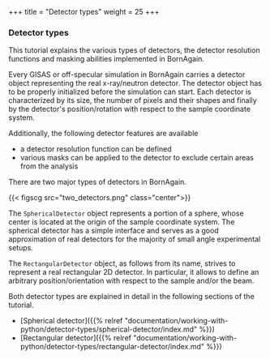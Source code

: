+++
title = "Detector types"
weight = 25
+++

### Detector types

This tutorial explains the various types of detectors, the detector resolution functions and masking abilities implemented in BornAgain.

Every GISAS or off-specular simulation in BornAgain carries a detector object representing the real x-ray/neutron detector. The detector object has to be properly initialized before the simulation can start. Each detector is characterized by its size, the number of pixels and their shapes and finally by the detector's position/rotation with respect to the sample coordinate system.

Additionally, the following detector features are available

* a detector resolution function can be defined
* various masks can be applied to the detector to exclude certain areas from the analysis

There are two major types of detectors in BornAgain.

{{< figscg src="two_detectors.png" class="center">}}

The `SphericalDetector` object represents a portion of a sphere, whose center is located at the origin of the sample coordinate system. The spherical detector has a simple interface and serves as a good approximation of real detectors for the majority of small angle experimental setups.

The `RectangularDetector` object, as follows from its name, strives to represent a real rectangular 2D detector. In particular, it allows to define an arbitrary position/orientation with respect to the sample and/or the beam.

Both detector types are explained in detail in the following sections of the tutorial.

* [Spherical detector]({{% relref "documentation/working-with-python/detector-types/spherical-detector/index.md" %}}) 
* [Rectangular detector]({{% relref "documentation/working-with-python/detector-types/rectangular-detector/index.md" %}})
